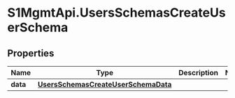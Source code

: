 # S1MgmtApi.UsersSchemasCreateUserSchema

## Properties
Name | Type | Description | Notes
------------ | ------------- | ------------- | -------------
**data** | [**UsersSchemasCreateUserSchemaData**](UsersSchemasCreateUserSchemaData.md) |  | 


